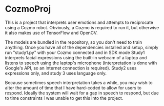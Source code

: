 # CozmoProj

This is a project that interprets user emotions and attempts to reciprocate using a Cozmo robot. Obviously, a Cozmo is required to run it, but otherwise it also makes use of TensorFlow and OpenCV.

The models are bundled in the repository, so you don't need to train anything. Once you have all of the dependencies installed and setup, simply run "study1.py" with your Cozmo connected and in SDK mode
Study1 interprets facial expressions using the built-in webcam of a laptop and listens to speech using the laptop's microphone (interpretation is done with Google's API, so an Internet connection is required).
Study2 uses expressions only, and study 3 uses language only.

Because sometimes speech interpretation takes a while, you may wish to alter the amount of time that I have hard-coded to allow for users to respond. Ideally the system will wait for a gap in speech to respond, but due to time constraints I was unable to get this into the project.
